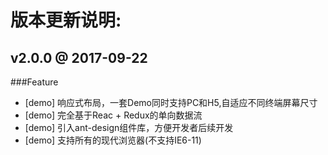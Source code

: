 # 版本更新说明:

## v2.0.0 @ 2017-09-22

###Feature

* [demo] 响应式布局，一套Demo同时支持PC和H5,自适应不同终端屏幕尺寸
* [demo] 完全基于Reac + Redux的单向数据流
* [demo] 引入ant-design组件库，方便开发者后续开发
* [demo] 支持所有的现代浏览器(不支持IE6-11)
